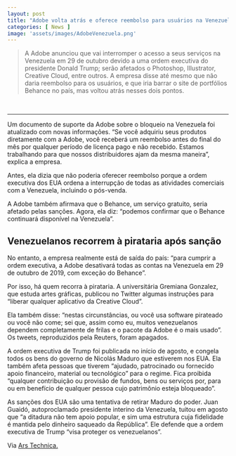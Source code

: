 ```yaml
---
layout: post
title: "Adobe volta atrás e oferece reembolso para usuários na Venezuela"
categories: [ News ]
image: 'assets/images/AdobeVenezuela.png'
---
```


> A Adobe anunciou que vai interromper o acesso a seus serviços na Venezuela em 29 de outubro devido a uma ordem executiva do presidente Donald Trump; serão afetados o Photoshop, Illustrator, Creative Cloud, entre outros. A empresa disse até mesmo que não daria reembolso para os usuários, e que iria barrar o site de portfólios Behance no país, mas voltou atrás nesses dois pontos.

<script async src="https://pagead2.googlesyndication.com/pagead/js/adsbygoogle.js"></script>
<!-- Informat -->
<ins class="adsbygoogle"
     style="display:block"
     data-ad-client="ca-pub-2838251107855362"
     data-ad-slot="2327980059"
     data-ad-format="auto"
     data-full-width-responsive="true"></ins>
<script>
(adsbygoogle = window.adsbygoogle || []).push({});
</script>    

<br><hr>

Um documento de suporte da Adobe sobre o bloqueio na Venezuela foi atualizado com novas informações. “Se você adquiriu seus produtos diretamente com a Adobe, você receberá um reembolso antes do final do mês por qualquer período de licença pago e não recebido. Estamos trabalhando para que nossos distribuidores ajam da mesma maneira”, explica a empresa.

Antes, ela dizia que não poderia oferecer reembolso porque a ordem executiva dos EUA ordena a interrupção de todas as atividades comerciais com a Venezuela, incluindo o pós-venda.

A Adobe também afirmava que o Behance, um serviço gratuito, seria afetado pelas sanções. Agora, ela diz: “podemos confirmar que o Behance continuará disponível na Venezuela”.

## Venezuelanos recorrem à pirataria após sanção

No entanto, a empresa realmente está de saída do país: “para cumprir a ordem executiva, a Adobe desativará todas as contas na Venezuela em 29 de outubro de 2019, com exceção do Behance”.

Por isso, há quem recorra à pirataria. A universitária Gremiana Gonzalez, que estuda artes gráficas, publicou no Twitter algumas instruções para “liberar qualquer aplicativo da Creative Cloud”.

Ela também disse: “nestas circunstâncias, ou você usa software pirateado ou você não come; sei que, assim como eu, muitos venezuelanos dependem completamente de frilas e o pacote da Adobe é o mais usado”. Os tweets, reproduzidos pela Reuters, foram apagados.

<div id="46254-28"><script src="//ads.themoneytizer.com/s/gen.js?type=28"></script><script src="//ads.themoneytizer.com/s/requestform.js?siteId=46254&formatId=28"></script></div>

A ordem executiva de Trump foi publicada no início de agosto, e congela todos os bens do governo de Nicolás Maduro que estiverem nos EUA. Ela também afeta pessoas que tiverem “ajudado, patrocinado ou fornecido apoio financeiro, material ou tecnológico” para o regime. Fica proibida “qualquer contribuição ou provisão de fundos, bens ou serviços por, para ou em benefício de qualquer pessoa cujo patrimônio esteja bloqueado”.

As sanções dos EUA são uma tentativa de retirar Maduro do poder. Juan Guaidó, autoproclamado presidente interino da Venezuela, tuitou em agosto que “a ditadura não tem apoio popular, e sim uma estrutura cuja fidelidade é mantida pelo dinheiro saqueado da República”. Ele defende que a ordem executiva de Trump “visa proteger os venezuelanos”.

Via [Ars Technica.](https://arstechnica.com/tech-policy/2019/10/adobe-backtracks-will-refund-customers-after-canceling-their-accounts/)






